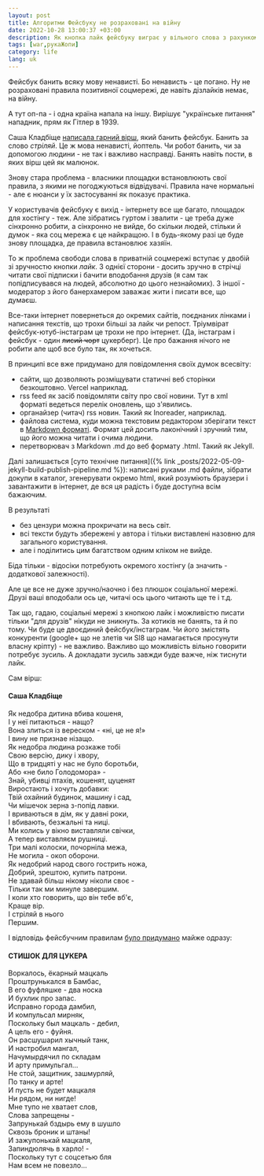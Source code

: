 ```yaml
---
layout: post
title: Алгоритми Фейсбуку не розраховані на війну
date: 2022-10-28 13:00:37 +03:00
description: Як кнопка лайк фейсбуку виграє у вільного слова з рахунком 2:0 і пересічні користувачі обирають сите стійло
tags: [war,рукаЖопи]
category: life
lang: uk
---
```


Фейсбук банить всяку мову ненависті. 
Бо ненависть - це погано.
Ну не розраховані правила позитивної соцмережі, де навіть дізлайків немає, на війну.

А тут оп-па - і одна країна напала на іншу.
Вирішує "українське питання" нападник, прям як Гітлер в 1939.

Саша Кладбіще 
[написала гарний вірш](https://www.facebook.com/kladbische/posts/pfbid02V3PuQVqVFnsJmUZDA9mUgUTNNwoNyKvWrdWE2wbkW11bKphxMVqGBG87zWxmBJn7l), який банить фейсбук.
Банить за слово _стріляй_.
Це ж мова ненависті, йоптель.
Чи робот банить, чи за допомогою людини - не так і важливо насправді.
Банять навіть пости, в яких вірш цей як малюнок.

Знову стара проблема - власники площадки встановлюють свої правила, з якими не погоджуються відвідувачі.
Правила наче нормальні - але є нюанси у їх застосуванні як показує практика.

У користувачів фейсбуку є вихід - інтернету все ще багато, площадок для хостінгу - теж.
Але зібратись гуртом і звалити - це треба дуже сінхронно робити, а сінхронно не вийде, бо скільки людей, стільки й думок - яка соц мережа є це найкращою.
І в будь-якому разі це буде знову площадка, де правила встановлює хазяїн.

То ж проблема свободи слова в приватній соцмережі вступає у двобій зі зручностю кнопки _лайк_.
З однієї сторони - досить зручно в стрічці читати свої підписки і бачити вподобання друзів (я сам так попідписувався на людей, абсолютно до цього незнайомих).
З іншої - модератор з його банерхамером заважає жити і писати все, що думаєш.

Все-таки інтернет повернеться до окремих сайтів, поєднаних лінками і написання текстів, що трохи більші за лайк чи репост.
Тріумвірат фейсбук-ютуб-інстаграм це трохи не про інтернет.
(Да, інстаграм і фейсбук - один ~~лисий чорт~~ цукерберг).
Це про бажання нічого не робити але щоб все було так, як хочеться.

В принципі все вже придумано для повідомлення своїх думок всесвіту:
- сайти, що дозволяють розміщувати статичні веб сторінки безкоштовно.
  Vercel наприклад.
- rss feed як засіб повідомляти світу про свої новини.
  Тут в xml форматі ведеться перелік оновлень, що з'явились.
- органайзер (читач) rss новин.
  Такий як Inoreader, наприклад.
- файлова система, куди можна текстовим редактором зберігати текст в [Markdown форматі](https://en.m.wikipedia.org/wiki/Markdown).
  Формат цей досить лаконічний і зручний тим, що його можна читати і очима людини.
- перетворювач з Markdown .md до веб формату .html.
  Такий як Jekyll.
  
Далі залишається [суто технічне питання]({% link _posts/2022-05-09-jekyll-build-publish-pipeline.md %}):
написані руками .md файли, зібрати докупи в каталог, 
згенерувати окремо html, який розуміють браузери 
і завантажити в інтернет, де вся ця радість і буде доступна всім бажаючим.

В результаті 
- без цензури можна прокричати на весь світ.
- всі тексти будуть збережені у автора і тільки виставлені назовню для загального користування.
- але і поділитись цим багатством одним кліком не вийде.

Біда тільки - відосіки потребують окремого хостінгу (а значить - додаткової залежності).

Але це все не дуже зручно/наочно і без плюшок соціальної мережі.
Друзі ваші вподобали ось це, читачі ось цього читають ще те і т.д.

Так що, гадаю, соціальні мережі з кнопкою лайк і можливістю писати тільки "для друзів" нікуди не зникнуть.
За котиків не банять, та й по тому.
Чи буде це двоєдиний фейсбук/інстаграм. 
Чи його змістять конкуренти (google+ що не злетів чи Sl8 що намагається просунути власну кріпту) - не важливо.
Важливо що можливість вільно говорити потребує зусиль.
А докладати зусиль завжди буде важче, ніж тиснути лайк.

Сам вірш:

#### Саша Кладбіще

Як недобра дитина вбива кошеня,
<br>
I у неï питаються - нащо?
<br>
Вона злиться із вереском - «ні, це не я!» 
<br>
I вину не признае нізащо. 
<br>
Як недобра людина розкаже тобі 
<br>
Свою версію, дику і хвору, 
<br>
Що в тридцяті у нас не було боротьби, 
<br>
Або «не било Голодомора» - 
<br>
Знай, убивці птахів, кошенят, цуценят 
<br>
Виростають і хочуть добавки: 
<br>
Твій охайний будинок, машину і сад,
<br>
Чи мішечок зерна з-попід лавки. 
<br>
І вриваються в дім, як у давні роки, 
<br>
I вбивають, безжальні та ниці. 
<br>
Ми колись у вікно виставляли свічки, 
<br>
А тепер виставляєм рушниці.
<br>
Три малі колоски, почорніла межа,
<br>
Не могила - окоп оборони. 
<br>
Як недобрий народ свого гострить ножа, 
<br>
Добрий, зрештою, купить патрони.
<br>
Не здавай бiльш нікому ніколи своє -
<br>
Тільки так ми минуле завершим. 
<br>
I коли хто говорить, що він тебе вб'є,
<br> Краще вір.
<br>
I стріляй в нього 
<br>
Першим.

І відповідь фейсбучним правилам
[було придумано](https://m.facebook.com/story.php?story_fbid=pfbid0SntcRXpyHYw79YqLi8oUgWHHjpSzf6dvJ8y1dn9F5LgiweidAiwXPc9rtvYNSTail&id=1406211758) майже одразу:

#### СТИШОК ДЛЯ ЦУКЕРА

Воркалось, ёкарный мацкаль 
<br>
Проштрунькался в Бамбас,
<br>
В его фуфляшке - два носка
<br>
И бухлик про запас.
<br>
Исправно города дамбил,
<br>
И компульсал мирняк,
<br>
Поскольку был мацкаль - дебил,
<br>
А цель его - фуйня.
<br>
Он расшушарил хычный танк,
<br>
И настробил мангал,
<br>
Начумырдячил по складам
<br>
И арту примульгал...
<br>
Не стой, защитник, зашмурляй,
<br>
По танку и арте!
<br>
И пусть не будет мацкаля
<br>
Ни рядом, ни нигде!
<br>
Мне тупо не хватает слов,
<br>
Слова запрещены -
<br>
Запрунькай бздырь ему в шушло
<br>
Сквозь броник и штаны!
<br>
И зажупонькай мацкаля,
<br>
Запиндюлячь в харло! -
<br>
Поскольку тут с соцсетью бля
<br>
Нам всем не повезло...
